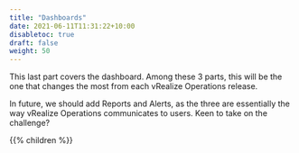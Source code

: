```yaml
---
title: "Dashboards"
date: 2021-06-11T11:31:22+10:00
disabletoc: true
draft: false
weight: 50
---
```


This last part covers the dashboard. Among these 3 parts, this will be the one that changes the most from each vRealize Operations release.

In future, we should add Reports and Alerts, as the three are essentially the way vRealize Operations communicates to users. Keen to take on the challenge?

{{% children %}}